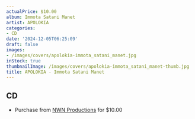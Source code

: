 ```yaml
---
actualPrice: $10.00
album: Immota Satani Manet
artist: APOLOKIA
categories:
- CD
date: '2024-12-05T06:25:09'
draft: false
images:
- /images/covers/apolokia-immota_satani_manet.jpg
inStock: true
thumbnailImage: /images/covers/apolokia-immota_satani_manet-thumb.jpg
title: APOLOKIA - Immota Satani Manet
---
```


## CD
* Purchase from [NWN Productions](http://shop.nwnprod.com/index.php?route=product/product&path=93&product_id=4286&sort=pd.name&order=ASC) for $10.00
